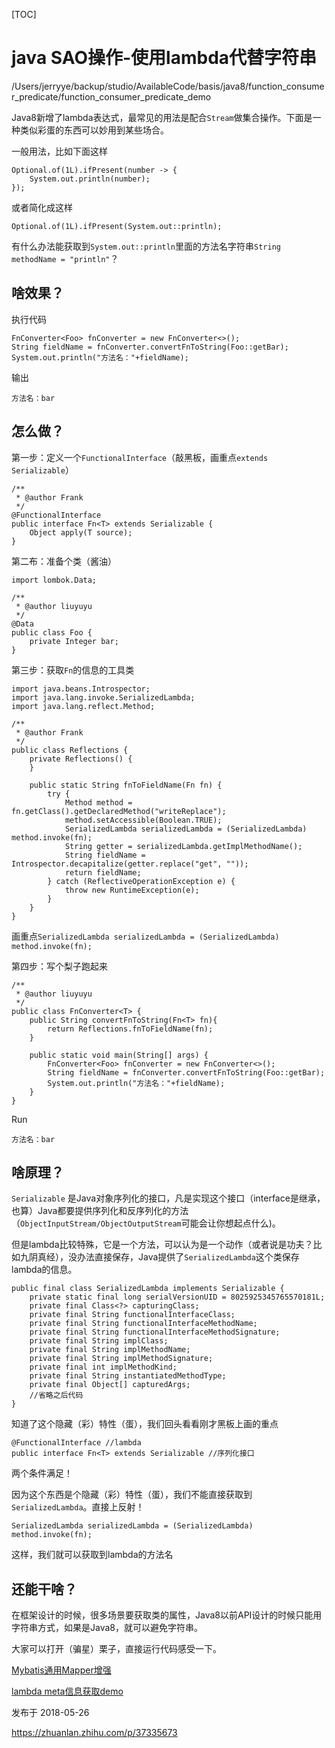[TOC]



# java SAO操作-使用lambda代替字符串

/Users/jerryye/backup/studio/AvailableCode/basis/java8/function_consumer_predicate/function_consumer_predicate_demo





Java8新增了lambda表达式，最常见的用法是配合`Stream`做集合操作。下面是一种类似彩蛋的东西可以妙用到某些场合。

一般用法，比如下面这样



```text
Optional.of(1L).ifPresent(number -> {
    System.out.println(number);
});
```

或者简化成这样

```text
Optional.of(1L).ifPresent(System.out::println);
```

有什么办法能获取到`System.out::println`里面的方法名字符串`String methodName = "println"`？

## 啥效果？

执行代码

```text
FnConverter<Foo> fnConverter = new FnConverter<>();
String fieldName = fnConverter.convertFnToString(Foo::getBar);
System.out.println("方法名："+fieldName);
```

输出

```
方法名：bar
```

## 怎么做？

第一步：定义一个`FunctionalInterface`（敲黑板，画重点`extends Serializable`）

```text
/**
 * @author Frank
 */
@FunctionalInterface
public interface Fn<T> extends Serializable {
    Object apply(T source);
}
```

第二布：准备个类（酱油）

```text
import lombok.Data;

/**
 * @author liuyuyu
 */
@Data
public class Foo {
    private Integer bar;
}
```

第三步：获取`Fn`的信息的工具类

```text
import java.beans.Introspector;
import java.lang.invoke.SerializedLambda;
import java.lang.reflect.Method;

/**
 * @author Frank
 */
public class Reflections {
    private Reflections() {
    }

    public static String fnToFieldName(Fn fn) {
        try {
            Method method = fn.getClass().getDeclaredMethod("writeReplace");
            method.setAccessible(Boolean.TRUE);
            SerializedLambda serializedLambda = (SerializedLambda) method.invoke(fn);
            String getter = serializedLambda.getImplMethodName();
            String fieldName = Introspector.decapitalize(getter.replace("get", ""));
            return fieldName;
        } catch (ReflectiveOperationException e) {
            throw new RuntimeException(e);
        }
    }
}
```

画重点`SerializedLambda serializedLambda = (SerializedLambda) method.invoke(fn);`

第四步：写个梨子跑起来



```text
/**
 * @author liuyuyu
 */
public class FnConverter<T> {
    public String convertFnToString(Fn<T> fn){
        return Reflections.fnToFieldName(fn);
    }

    public static void main(String[] args) {
        FnConverter<Foo> fnConverter = new FnConverter<>();
        String fieldName = fnConverter.convertFnToString(Foo::getBar);
        System.out.println("方法名："+fieldName);
    }
}
```

Run

```text
方法名：bar
```

## 啥原理？

`Serializable` 是Java对象序列化的接口，凡是实现这个接口（interface是继承，也算）Java都要提供序列化和反序列化的方法（`ObjectInputStream/ObjectOutputStream`可能会让你想起点什么)。

但是lambda比较特殊，它是一个方法，可以认为是一个动作（或者说是功夫？比如九阴真经），没办法直接保存，Java提供了`SerializedLambda`这个类保存lambda的信息。

```text
public final class SerializedLambda implements Serializable {
    private static final long serialVersionUID = 8025925345765570181L;
    private final Class<?> capturingClass;
    private final String functionalInterfaceClass;
    private final String functionalInterfaceMethodName;
    private final String functionalInterfaceMethodSignature;
    private final String implClass;
    private final String implMethodName;
    private final String implMethodSignature;
    private final int implMethodKind;
    private final String instantiatedMethodType;
    private final Object[] capturedArgs;
    //省略之后代码
}
```

知道了这个隐藏（彩）特性（蛋），我们回头看看刚才黑板上画的重点

```text
@FunctionalInterface //lambda
public interface Fn<T> extends Serializable //序列化接口
```

两个条件满足！

因为这个东西是个隐藏（彩）特性（蛋），我们不能直接获取到`SerializedLambda`。直接上反射！

```
SerializedLambda serializedLambda = (SerializedLambda) method.invoke(fn);
```

这样，我们就可以获取到lambda的方法名

## 还能干啥？

在框架设计的时候，很多场景要获取类的属性，Java8以前API设计的时候只能用字符串方式，如果是Java8，就可以避免字符串。

大家可以打开（骗星）栗子，直接运行代码感受一下。

[Mybatis通用Mapper增强](http://link.zhihu.com/?target=https%3A//github.com/liuyuyu/weekend)

[lambda meta信息获取demo](http://link.zhihu.com/?target=https%3A//github.com/liuyuyu/java-code-suggest/blob/master/src/main/java/io/github/liuyuyu/lambda/meta/Lambda_Meta.md)

发布于 2018-05-26





<https://zhuanlan.zhihu.com/p/37335673>